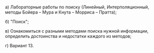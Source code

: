 а) Лабораторные работы по поиску (Линейный, Интерполяционный, методы Бойера – Мура и Кнута – Морриса – Пратта);

б) "Поиск";

в) Ознакомиться с разными методами поиска нужной информации, определить достоинства и недостатки каждого из методов;

г) Вариант 13.
